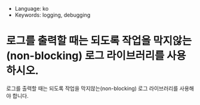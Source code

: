 * Language: ko 
* Keywords: logging, debugging

# 로그를 출력할 때는 되도록 작업을 막지않는(non-blocking) 로그 라이브러리를 사용하시오.

로그를 출력할 때는 되도록 작업을 막지않는(non-blocking) 로그 라이브러리를 사용해야 합니다. 
